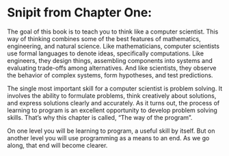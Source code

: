 # Snipit from Chapter One:

The goal of this book is to teach you to think like a computer scientist. This way of thinking combines some of the best features of mathematics, engineering, and natural science. Like mathematicians, computer scientists use formal languages to denote ideas, specifically computations. Like engineers, they design things, assembling components into systems and evaluating trade-offs among alternatives. And like scientists, they observe the behavior of complex systems, form hypotheses, and test predictions.


The single most important skill for a computer scientist is problem solving. It involves the ability to formulate problems, think creatively about solutions, and express solutions clearly and accurately. As it turns out, the process of learning to program is an excellent opportunity to develop problem solving skills. That’s why this chapter is called, “The way of the program”.

On one level you will be learning to program, a useful skill by itself. But on another level you will use programming as a means to an end. As we go along, that end will become clearer.
